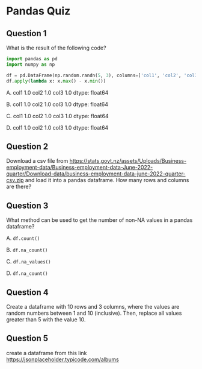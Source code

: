# Pandas Quiz

## Question 1

What is the result of the following code?

```python
import pandas as pd
import numpy as np

df = pd.DataFrame(np.random.randn(5, 3), columns=['col1', 'col2', 'col3'])
df.apply(lambda x: x.max() - x.min())
```

A. col1    1.0
    col2    1.0
    col3    1.0
    dtype: float64

B. col1    1.0
    col2    1.0
    col3    1.0
    dtype: float64

C. col1    1.0
    col2    1.0
    col3    1.0
    dtype: float64

D. col1    1.0
    col2    1.0
    col3    1.0
    dtype: float64

## Question 2

Download a csv file from https://stats.govt.nz/assets/Uploads/Business-employment-data/Business-employment-data-June-2022-quarter/Download-data/business-employment-data-june-2022-quarter-csv.zip and load it into a pandas dataframe. How many rows and columns are there?

## Question 3

What method can be used to get the number of non-NA values in a pandas dataframe?

A. `df.count()`

B. `df.na_count()`

C. `df.na_values()`

D. `df.na_count()`

## Question 4

Create a dataframe with 10 rows and 3 columns, where the values are random numbers between 1 and 10 (inclusive). Then, replace all values greater than 5 with the value 10.

## Question 5
create a dataframe from this link https://jsonplaceholder.typicode.com/albums
